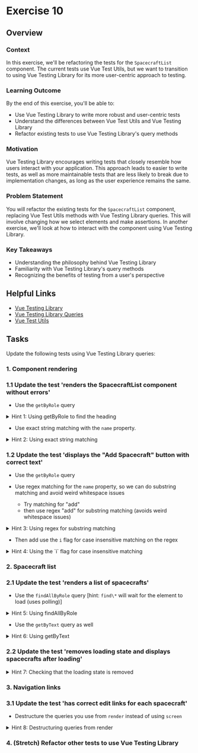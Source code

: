 # Exercise 10

## Overview

### **Context**

In this exercise, we'll be refactoring the tests for the `SpacecraftList` component. The current tests use Vue Test Utils, but we want to transition to using Vue Testing Library for its more user-centric approach to testing.

### **Learning Outcome**

By the end of this exercise, you'll be able to:

- Use Vue Testing Library to write more robust and user-centric tests
- Understand the differences between Vue Test Utils and Vue Testing Library
- Refactor existing tests to use Vue Testing Library's query methods

### **Motivation**

Vue Testing Library encourages writing tests that closely resemble how users interact with your application. This approach leads to easier to write tests, as well as more maintainable tests that are less likely to break due to implementation changes, as long as the user experience remains the same.

### **Problem Statement**

You will refactor the existing tests for the `SpacecraftList` component, replacing Vue Test Utils methods with Vue Testing Library queries. This will involve changing how we select elements and make assertions. In another exercise, we'll look at how to interact with the component using Vue Testing Library.

### **Key Takeaways**

- Understanding the philosophy behind Vue Testing Library
- Familiarity with Vue Testing Library's query methods
- Recognizing the benefits of testing from a user's perspective

## Helpful Links

- [Vue Testing Library](https://testing-library.com/docs/vue-testing-library/intro/)
- [Vue Testing Library Queries](https://testing-library.com/docs/queries/about/)
- [Vue Test Utils](https://test-utils.vuejs.org/)

## Tasks

Update the following tests using Vue Testing Library queries:

### 1. Component rendering

### 1.1 Update the test 'renders the SpacecraftList component without errors'

- Use the `getByRole` query
<details>
  <summary>Hint 1: Using getByRole to find the heading</summary>

```javascript
const heading = screen.getByRole('heading');
```

</details>

- Use exact string matching with the `name` property.
<details>
  <summary>Hint 2: Using exact string matching</summary>

```javascript
const heading = screen.getByRole('heading', {
  name: 'Spacecraft Management',
});
```

By passing `name` to `getByRole`, we ensure that we're doing an exact match on the text.

</details>

### 1.2 Update the test 'displays the "Add Spacecraft" button with correct text'

- Use the `getByRole` query
- Use regex matching for the `name` property, so we can do substring matching and avoid weird whitespace issues

  - Try matching for "add"
  - then use regex "add" for substring matching (avoids weird whitespace issues)

<details>
  <summary>Hint 3: Using regex for substring matching</summary>

```javascript
const button = screen.getByRole('button', {
  name: /Add/,
});
```

</details>

- Then add use the `i` flag for case insensitive matching on the regex
<details>
  <summary>Hint 4: Using the `i` flag for case insensitive matching</summary>

```javascript
const button = screen.getByRole('button', {
  name: /add/i,
});
```

</details>

### 2. Spacecraft list

### 2.1 Update the test 'renders a list of spacecrafts'

- Use the `findAllByRole` query
  [hint: `find\*` will wait for the element to load (uses polling)]

<details>
  <summary>Hint 5: Using findAllByRole</summary>

```javascript
const spacecrafts = await screen.findAllByRole('row');
```

The `find*` queries will wait for the element to load (uses polling). The `*all*` queries will return an array of elements.

</details>

- Use the `getByText` query as well
<details>
  <summary>Hint 6: Using getByText</summary>

```javascript
expect(screen.getByText('Apollo')).toBeDefined();
expect(screen.getByText('Lunar Module')).toBeDefined();
expect(screen.getByText('Neil Armstrong')).toBeDefined();
```

</details>

### 2.2 Update the test 'removes loading state and displays spacecrafts after loading'

<details>
  <summary>Hint 7: Checking that the loading state is removed</summary>

```javascript
await waitForElementToBeRemoved(() =>
  screen.queryByText(/loading\.\.\./i)
);
```

The `waitForElementToBeRemoved` helper will wait for the element to be removed from the DOM.

</details>

### 3. Navigation links

### 3.1 Update the test 'has correct edit links for each spacecraft'

- Destructure the queries you use from `render` instead of using `screen`

<details>
  <summary>Hint 8: Destructuring queries from render</summary>

```javascript
const { getByRole } = renderComponent(SpacecraftList);
```

When you destructure the queries from `render`, you can use them directly in the test without referring to `screen`. These are bound to the wrapper instead of the entire document.

</details>

### 4. (Stretch) Refactor other tests to use Vue Testing Library
